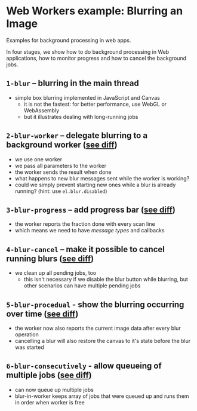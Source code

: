 # Web Workers example: Blurring an Image

Examples for background processing in web apps.

In four stages, we show how to do background processing in Web applications, how to monitor progress and how to cancel the background jobs.

## `1-blur` – blurring in the main thread
- simple box blurring implemented in JavaScript and Canvas
  - it is not the fastest: for better performance, use WebGL or WebAssembly
  - but it illustrates dealing with long-running jobs

## `2-blur-worker` – delegate blurring to a background worker ([see diff](https://github.com/AllRounderGamin/blur-worker/compare/stage-1-blur..stage-2-blur-worker))
- we use one worker
- we pass all parameters to the worker
- the worker sends the result when done
- what happens to new blur messages sent while the worker is working?
- could we simply prevent starting new ones while a blur is already running? (hint: use `el.blur.disabled`)

## `3-blur-progress` – add progress bar ([see diff](https://github.com/AllRounderGamin/blur-worker/compare/stage-2-blur-worker..stage-3-blur-progress))
- the worker reports the fraction done with every scan line
- which means we need to have _message types_ and callbacks

## `4-blur-cancel` – make it possible to cancel running blurs ([see diff](https://github.com/AllRounderGamin/blur-worker/compare/stage-3-blur-progress..stage-4-blur-cancel))
- we clean up all pending jobs, too
  - this isn't necessary if we disable the blur button while blurring, but other scenarios can have multiple pending jobs

## `5-blur-procedual` - show the blurring occurring over time ([see diff](https://github.com/AllRounderGamin/blur-worker/compare/stage-4-blur-cancel..stage-5-blur-procedurally))
- the worker now also reports the current image data after every blur operation
- cancelling a blur will also restore the canvas to it's state before the blur was started

## `6-blur-consecutively` - allow queueing of multiple jobs ([see diff](https://github.com/AllRounderGamin/blur-worker/compare/stage-5-blur-cancel..stage-6-blur-procedurally))
- can now queue up multiple jobs
- blur-in-worker keeps array of jobs that were queued up and runs them in order when worker is free
